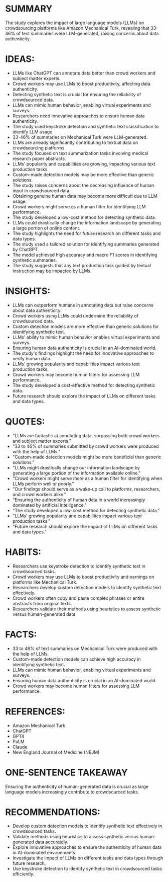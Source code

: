 # SUMMARY
The study explores the impact of large language models (LLMs) on crowdsourcing platforms like Amazon Mechanical Turk, revealing that 33-46% of text summaries were LLM-generated, raising concerns about data authenticity.

# IDEAS:
- LLMs like ChatGPT can annotate data better than crowd workers and subject matter experts.
- Crowd workers may use LLMs to boost productivity, affecting data authenticity.
- Detecting synthetic text is crucial for ensuring the reliability of crowdsourced data.
- LLMs can mimic human behavior, enabling virtual experiments and surveys.
- Researchers need innovative approaches to ensure human data authenticity.
- The study used keystroke detection and synthetic text classification to identify LLM usage.
- 33-46% of summaries on Mechanical Turk were LLM-generated.
- LLMs are already significantly contributing to textual data on crowdsourcing platforms.
- The study focused on text summarization tasks involving medical research paper abstracts.
- LLMs' popularity and capabilities are growing, impacting various text production tasks.
- Custom-made detection models may be more effective than generic solutions.
- The study raises concerns about the decreasing influence of human input in crowdsourced data.
- Obtaining genuine human data may become more difficult due to LLM usage.
- Crowd workers might serve as a human filter for identifying LLM performance.
- The study developed a low-cost method for detecting synthetic data.
- LLMs could drastically change the information landscape by generating a large portion of online content.
- The study highlights the need for future research on different tasks and data types.
- The study used a tailored solution for identifying summaries generated by ChatGPT.
- The model achieved high accuracy and macro F1 scores in identifying synthetic summaries.
- The study suggests that any text production task guided by textual instruction may be impacted by LLMs.

# INSIGHTS:
- LLMs can outperform humans in annotating data but raise concerns about data authenticity.
- Crowd workers using LLMs could undermine the reliability of crowdsourced data.
- Custom detection models are more effective than generic solutions for identifying synthetic text.
- LLMs' ability to mimic human behavior enables virtual experiments and surveys.
- Ensuring human data authenticity is crucial in an AI-dominated world.
- The study's findings highlight the need for innovative approaches to verify human data.
- LLMs' growing popularity and capabilities impact various text production tasks.
- Crowd workers may become human filters for assessing LLM performance.
- The study developed a cost-effective method for detecting synthetic data.
- Future research should explore the impact of LLMs on different tasks and data types.

# QUOTES:
- "LLMs are fantastic at annotating data, surpassing both crowd workers and subject matter experts."
- "33 to 46% of summaries submitted by crowd workers were produced with the help of LLMs."
- "Custom-made detection models might be more beneficial than generic solutions."
- "LLMs might drastically change our information landscape by generating a large portion of the information available online."
- "Crowd workers might serve more as a human filter for identifying when LLMs perform well or poorly."
- "Our findings should serve as a wake-up call to platforms, researchers, and crowd workers alike."
- "Ensuring the authenticity of human data in a world increasingly dominated by artificial intelligence."
- "The study developed a low-cost method for detecting synthetic data."
- "LLMs' growing popularity and capabilities impact various text production tasks."
- "Future research should explore the impact of LLMs on different tasks and data types."

# HABITS:
- Researchers use keystroke detection to identify synthetic text in crowdsourced tasks.
- Crowd workers may use LLMs to boost productivity and earnings on platforms like Mechanical Turk.
- Researchers develop custom detection models to identify synthetic text effectively.
- Crowd workers often copy and paste complex phrases or entire abstracts from original texts.
- Researchers validate their methods using heuristics to assess synthetic versus human-generated data.

# FACTS:
- 33 to 46% of text summaries on Mechanical Turk were produced with the help of LLMs.
- Custom-made detection models can achieve high accuracy in identifying synthetic text.
- LLMs can mimic human behavior, enabling virtual experiments and surveys.
- Ensuring human data authenticity is crucial in an AI-dominated world.
- Crowd workers may become human filters for assessing LLM performance.

# REFERENCES:
- Amazon Mechanical Turk
- ChatGPT
- GPT4
- PaLM
- Claude
- New England Journal of Medicine (NEJM)
  
# ONE-SENTENCE TAKEAWAY
Ensuring the authenticity of human-generated data is crucial as large language models increasingly contribute to crowdsourced tasks.

# RECOMMENDATIONS:
- Develop custom detection models to identify synthetic text effectively in crowdsourced tasks.
- Validate methods using heuristics to assess synthetic versus human-generated data accurately.
- Explore innovative approaches to ensure the authenticity of human data in AI-dominated environments.
- Investigate the impact of LLMs on different tasks and data types through future research.
- Use keystroke detection to identify synthetic text in crowdsourced tasks efficiently.